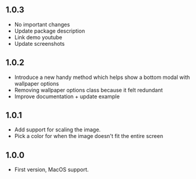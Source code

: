 ## 1.0.3
* No important changes 
* Update package description
* Link demo youtube
* Update screenshots

## 1.0.2
* Introduce a new handy method which helps show a bottom modal with wallpaper options
* Removing wallpaper options class because it felt redundant
* Improve documentation + update example

## 1.0.1

* Add support for scaling the image.
* Pick a color for when the image doesn't fit the entire screen

## 1.0.0

* First version, MacOS support.
